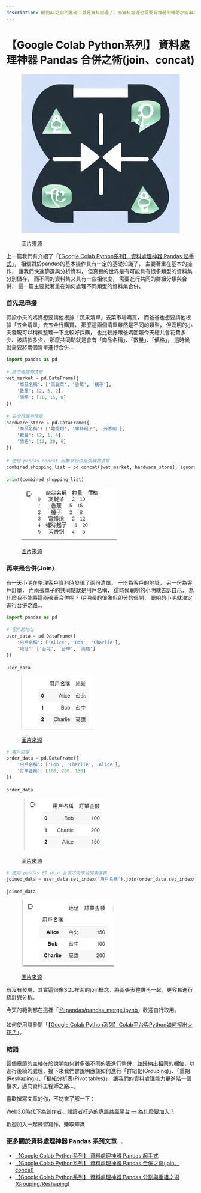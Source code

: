 ```yaml
---
description: 開始AI之前的基礎工就是資料處理了，而資料處理也需要有神器的輔助才能事半功倍，Pandas正是我們的神兵利器...
---
```


# 【Google Colab Python系列】 資料處理神器 Pandas 合併之術(join、concat)



<figure><img src="../.gitbook/assets/merge.jpg" alt=""><figcaption><p><a href="https://www.potatomedia.co/s/Pw3lyvW">圖片來源</a></p></figcaption></figure>

上一篇我們有介紹了「[【Google Colab Python系列】 資料處理神器 Pandas 起手式](https://www.potatomedia.co/s/pYiFElO)」， 相信對於pandas的基本操作具有一定的基礎知識了， 主要著重在基本的操作， 讓我們快速篩選與分析資料， 但真實的世界是有可能具有很多類型的資料集分別儲存， 而不同的資料集又具有一些相似度， 需要進行共同的群組分類與合併， 這一篇主要就著重在如何處理不同類型的資料集合併。

### 首先是串接

假設小夫的媽媽想要請他根據「蔬果清單」去菜市場購買， 而爸爸也想要請他根據「五金清單」去五金行購買， 那麼這兩個清單雖然是不同的類型， 但聰明的小夫發現可以稍微整理一下比較好採購， 也比較好跟爸媽回報今天總共會花費多少、該請款多少， 那麼共同點就是會有「商品名稱」、「數量」、「價格」， 這時候就需要將兩個清單進行合併…

```python
import pandas as pd

# 菜市場購物清單
wet_market = pd.DataFrame({
    '商品名稱': ['高麗菜', '香蕉', '橘子'],
    '數量': [2, 5, 2],
    '價格': [10, 15, 8]
})

# 五金行購物清單
hardware_store = pd.DataFrame({
    '商品名稱': ['電燈炮', '螺絲起子', '芳香劑'],
    '數量': [2, 1, 4],
    '價格': [12, 20, 6]
})

# 使用 pandas.concat 函數來合併兩張購物清單
combined_shopping_list = pd.concat([wet_market, hardware_store], ignore_index=True)

print(combined_shopping_list)
```

<figure><img src="../.gitbook/assets/串接.png" alt=""><figcaption><p><a href="https://www.potatomedia.co/s/Pw3lyvW">圖片來源</a></p></figcaption></figure>

### 再來是合併(Join)

有一天小明在整理客戶資料時發現了兩份清單， 一份為客戶的地址， 另一份為客戶訂單， 而兩張單子的共同點就是用戶名稱， 這時候聰明的小明就告訴自己， 為什麼我不能將這兩張表合併呢？ 明明長的很像但卻分的很開， 聰明的小明就決定進行合併之路...

```python
import pandas as pd

# 客戶的地址
user_data = pd.DataFrame({
    '用戶名稱': ['Alice', 'Bob', 'Charlie'],
    '地址': ['台北', '台中', '高雄']
})

user_data
```



<figure><img src="../.gitbook/assets/客戶的地址.png" alt=""><figcaption><p><a href="https://www.potatomedia.co/s/Pw3lyvW">圖片來源</a></p></figcaption></figure>

```python
# 客戶訂單
order_data = pd.DataFrame({
    '用戶名稱': ['Bob', 'Charlie', 'Alice'],
    '訂單金額': [100, 200, 150]
})

order_data
```

<figure><img src="../.gitbook/assets/客戶的訂單.png" alt=""><figcaption><p><a href="https://www.potatomedia.co/s/Pw3lyvW">圖片來源</a></p></figcaption></figure>

```python
# 使用 pandas 的 join 合併之術來合併兩張表
joined_data = user_data.set_index('用戶名稱').join(order_data.set_index('用戶名稱'))

joined_data
```



<figure><img src="../.gitbook/assets/合併.png" alt=""><figcaption><p><a href="https://www.potatomedia.co/s/Pw3lyvW">圖片來源</a></p></figcaption></figure>

有沒有發現，其實這很像SQL裡面的join概念，將兩張表整併再一起，更容易進行統計與分析。

今天的範例都在這裡「[📦 pandas/pandas\_merge.ipynb](https://github.com/weihanchen/google-colab-python-learn/blob/main/jupyter-examples/pandas/pandas\_merge.ipynb)」歡迎自行取用。

如何使用請參閱「[【Google Colab Python系列】Colab平台與Python如何擦出火花？](https://www.potatomedia.co/s/aNLHZe3S)」。

### 結語

這個章節的主軸在於說明如何對多張不同的表進行整併，並歸納出相同的欄位，以進行後續的處理，接下來我們會說明應該如何進行「群組化(Grouping)」、「重朔(Reshaping)」、「樞紐分析表(Pivot tables)」，讓我們的資料處理能力更進階一個檔次，邁向資料工程師之路…。

喜歡撰寫文章的你，不妨來了解一下：

[Web3.0時代下為創作者、閱讀者打造的專屬共贏平台 — 為什麼要加入？](https://www.potatomedia.co/s/2PmFxsq)

歡迎加入一起練習寫作，賺取知識



### 更多關於資料處理神器 Pandas 系列文章…

* [【Google Colab Python系列】 資料處理神器 Pandas 起手式](https://vocus.cc/article/64c90f67fd8978000138d9bc)
* [【Google Colab Python系列】 資料處理神器 Pandas 合併之術(join、concat)](https://vocus.cc/article/64ca3fb9fd897800018b230c)
* [【Google Colab Python系列】 資料處理神器 Pandas 分割與重組之術(Grouping/Reshaping)](https://vocus.cc/article/64ca6232fd897800018e734a)
